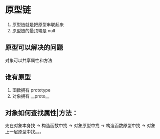 # 原型链
1. 原型链就是把原型串联起来
2. 原型链的最顶端是 null


## 原型可以解决的问题
对象可以共享属性和方法

## 谁有原型
1. 函数拥有 prototype
2. 对象拥有 \_\_proto__

## 对象如何查找属性|方法：
先在对象本身找 -> 构造函数中找 -> 对象原型中找 -> 构造函数原型中找 -> 对象上一层原型中找。。。

